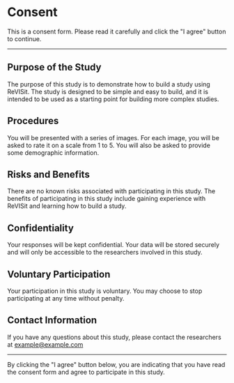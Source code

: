 # Consent

This is a consent form. Please read it carefully and click the "I agree" button to continue.

---

## Purpose of the Study

The purpose of this study is to demonstrate how to build a study using ReVISit. The study is designed to be simple and easy to build, and it is intended to be used as a starting point for building more complex studies.

## Procedures

You will be presented with a series of images. For each image, you will be asked to rate it on a scale from 1 to 5. You will also be asked to provide some demographic information.

## Risks and Benefits

There are no known risks associated with participating in this study. The benefits of participating in this study include gaining experience with ReVISit and learning how to build a study.

## Confidentiality

Your responses will be kept confidential. Your data will be stored securely and will only be accessible to the researchers involved in this study.

## Voluntary Participation

Your participation in this study is voluntary. You may choose to stop participating at any time without penalty.

## Contact Information

If you have any questions about this study, please contact the researchers at example@example.com

---

By clicking the "I agree" button below, you are indicating that you have read the consent form and agree to participate in this study.
